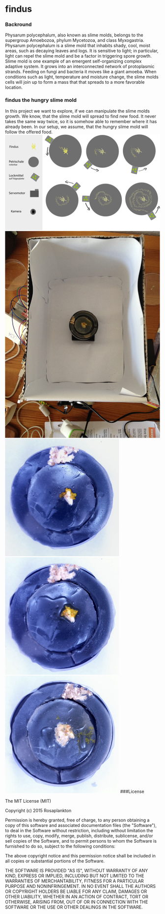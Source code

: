 # findus

### Backround

Physarum polycephalum, also known as slime molds, belongs to the supergroup Amoebozoa, phylum Mycetozoa, and class Myxogastria. Physarum polycephalum is a slime mold that inhabits shady, cool, moist areas, such as decaying leaves and logs. It is sensitive to light; in particular, light can repel the slime mold and be a factor in triggering spore growth.
Slime mold is one example of an emergent self-organizing complex adaptive system.
It grows into an interconnected network of protoplasmic strands.
Feeding on fungi and bacteria it moves like a giant amoeba. When conditions such as light, temperature and moisture change,
the slime molds cells will join up to form a mass that that spreads to a more favorable location.

### findus the hungry slime mold

In this project we want to explore, if we can manipulate the slime molds growth.
We know, that the slime mold will spread to find new food. It never takes the same way twice, so it is somehow able
to remember where it has already been.
In our setup, we assume, that the hungry slime mold will follow the offered food.
![Bild Findus](images/findus_schneckentanz.png)
![Bild Findus](images/unterordner/bild2.jpg)
![Bild Findus](images/findus1.png)
![Bild Findus](images/findus2.png)
![Bild Findus](images/findus3.png)
###License

The MIT License (MIT)

Copyright (c) 2015 Rosaplankton

Permission is hereby granted, free of charge, to any person obtaining a copy
of this software and associated documentation files (the "Software"), to deal
in the Software without restriction, including without limitation the rights
to use, copy, modify, merge, publish, distribute, sublicense, and/or sell
copies of the Software, and to permit persons to whom the Software is
furnished to do so, subject to the following conditions:

The above copyright notice and this permission notice shall be included in
all copies or substantial portions of the Software.

THE SOFTWARE IS PROVIDED "AS IS", WITHOUT WARRANTY OF ANY KIND, EXPRESS OR
IMPLIED, INCLUDING BUT NOT LIMITED TO THE WARRANTIES OF MERCHANTABILITY,
FITNESS FOR A PARTICULAR PURPOSE AND NONINFRINGEMENT. IN NO EVENT SHALL THE
AUTHORS OR COPYRIGHT HOLDERS BE LIABLE FOR ANY CLAIM, DAMAGES OR OTHER
LIABILITY, WHETHER IN AN ACTION OF CONTRACT, TORT OR OTHERWISE, ARISING FROM,
OUT OF OR IN CONNECTION WITH THE SOFTWARE OR THE USE OR OTHER DEALINGS IN
THE SOFTWARE.
